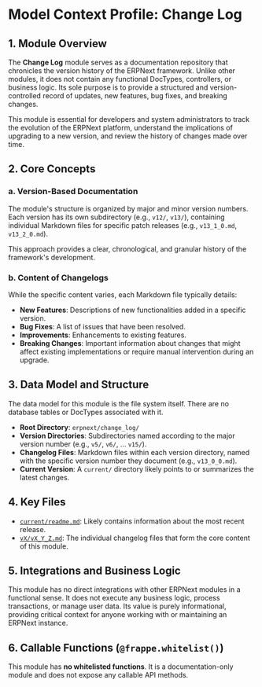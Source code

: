 # Model Context Profile: Change Log

## 1. Module Overview

The **Change Log** module serves as a documentation repository that chronicles the version history of the ERPNext framework. Unlike other modules, it does not contain any functional DocTypes, controllers, or business logic. Its sole purpose is to provide a structured and version-controlled record of updates, new features, bug fixes, and breaking changes.

This module is essential for developers and system administrators to track the evolution of the ERPNext platform, understand the implications of upgrading to a new version, and review the history of changes made over time.

## 2. Core Concepts

### a. Version-Based Documentation

The module's structure is organized by major and minor version numbers. Each version has its own subdirectory (e.g., `v12/`, `v13/`), containing individual Markdown files for specific patch releases (e.g., `v13_1_0.md`, `v13_2_0.md`).

This approach provides a clear, chronological, and granular history of the framework's development.

### b. Content of Changelogs

While the specific content varies, each Markdown file typically details:
-   **New Features**: Descriptions of new functionalities added in a specific version.
-   **Bug Fixes**: A list of issues that have been resolved.
-   **Improvements**: Enhancements to existing features.
-   **Breaking Changes**: Important information about changes that might affect existing implementations or require manual intervention during an upgrade.

## 3. Data Model and Structure

The data model for this module is the file system itself. There are no database tables or DocTypes associated with it.

-   **Root Directory**: `erpnext/change_log/`
-   **Version Directories**: Subdirectories named according to the major version number (e.g., `v5/`, `v6/`, ... `v15/`).
-   **Changelog Files**: Markdown files within each version directory, named with the specific version number they document (e.g., `v13_0_0.md`).
-   **Current Version**: A `current/` directory likely points to or summarizes the latest changes.

## 4. Key Files

-   [`current/readme.md`](erpnext-develop/erpnext/change_log/current/readme.md): Likely contains information about the most recent release.
-   [`vX/vX_Y_Z.md`](erpnext-develop/erpnext/change_log/): The individual changelog files that form the core content of this module.

## 5. Integrations and Business Logic

This module has no direct integrations with other ERPNext modules in a functional sense. It does not execute any business logic, process transactions, or manage user data. Its value is purely informational, providing critical context for anyone working with or maintaining an ERPNext instance.

## 6. Callable Functions (`@frappe.whitelist()`)

This module has **no whitelisted functions**. It is a documentation-only module and does not expose any callable API methods.